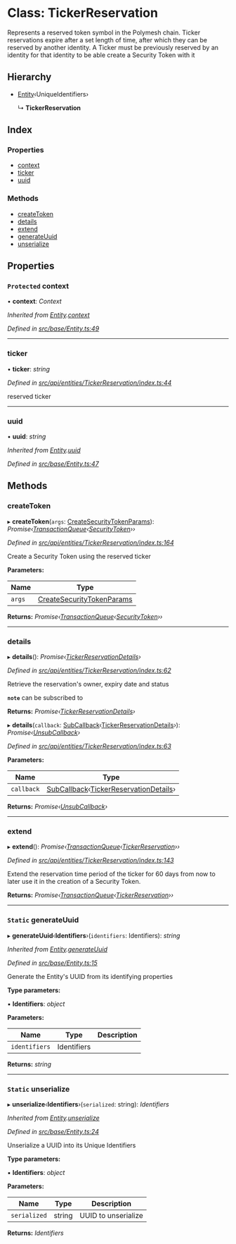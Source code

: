 # Class: TickerReservation

Represents a reserved token symbol in the Polymesh chain. Ticker reservations expire
after a set length of time, after which they can be reserved by another identity.
A Ticker must be previously reserved by an identity for that identity to be able create a Security Token with it

## Hierarchy

* [Entity](entity.md)‹UniqueIdentifiers›

  ↳ **TickerReservation**

## Index

### Properties

* [context](tickerreservation.md#protected-context)
* [ticker](tickerreservation.md#ticker)
* [uuid](tickerreservation.md#uuid)

### Methods

* [createToken](tickerreservation.md#createtoken)
* [details](tickerreservation.md#details)
* [extend](tickerreservation.md#extend)
* [generateUuid](tickerreservation.md#static-generateuuid)
* [unserialize](tickerreservation.md#static-unserialize)

## Properties

### `Protected` context

• **context**: *Context*

*Inherited from [Entity](entity.md).[context](entity.md#protected-context)*

*Defined in [src/base/Entity.ts:49](https://github.com/PolymathNetwork/polymesh-sdk/blob/35ecc64/src/base/Entity.ts#L49)*

___

###  ticker

• **ticker**: *string*

*Defined in [src/api/entities/TickerReservation/index.ts:44](https://github.com/PolymathNetwork/polymesh-sdk/blob/35ecc64/src/api/entities/TickerReservation/index.ts#L44)*

reserved ticker

___

###  uuid

• **uuid**: *string*

*Inherited from [Entity](entity.md).[uuid](entity.md#uuid)*

*Defined in [src/base/Entity.ts:47](https://github.com/PolymathNetwork/polymesh-sdk/blob/35ecc64/src/base/Entity.ts#L47)*

## Methods

###  createToken

▸ **createToken**(`args`: [CreateSecurityTokenParams](../interfaces/createsecuritytokenparams.md)): *Promise‹[TransactionQueue](transactionqueue.md)‹[SecurityToken](securitytoken.md)››*

*Defined in [src/api/entities/TickerReservation/index.ts:164](https://github.com/PolymathNetwork/polymesh-sdk/blob/35ecc64/src/api/entities/TickerReservation/index.ts#L164)*

Create a Security Token using the reserved ticker

**Parameters:**

Name | Type |
------ | ------ |
`args` | [CreateSecurityTokenParams](../interfaces/createsecuritytokenparams.md) |

**Returns:** *Promise‹[TransactionQueue](transactionqueue.md)‹[SecurityToken](securitytoken.md)››*

___

###  details

▸ **details**(): *Promise‹[TickerReservationDetails](../interfaces/tickerreservationdetails.md)›*

*Defined in [src/api/entities/TickerReservation/index.ts:62](https://github.com/PolymathNetwork/polymesh-sdk/blob/35ecc64/src/api/entities/TickerReservation/index.ts#L62)*

Retrieve the reservation's owner, expiry date and status

**`note`** can be subscribed to

**Returns:** *Promise‹[TickerReservationDetails](../interfaces/tickerreservationdetails.md)›*

▸ **details**(`callback`: [SubCallback](../globals.md#subcallback)‹[TickerReservationDetails](../interfaces/tickerreservationdetails.md)›): *Promise‹[UnsubCallback](../globals.md#unsubcallback)›*

*Defined in [src/api/entities/TickerReservation/index.ts:63](https://github.com/PolymathNetwork/polymesh-sdk/blob/35ecc64/src/api/entities/TickerReservation/index.ts#L63)*

**Parameters:**

Name | Type |
------ | ------ |
`callback` | [SubCallback](../globals.md#subcallback)‹[TickerReservationDetails](../interfaces/tickerreservationdetails.md)› |

**Returns:** *Promise‹[UnsubCallback](../globals.md#unsubcallback)›*

___

###  extend

▸ **extend**(): *Promise‹[TransactionQueue](transactionqueue.md)‹[TickerReservation](tickerreservation.md)››*

*Defined in [src/api/entities/TickerReservation/index.ts:143](https://github.com/PolymathNetwork/polymesh-sdk/blob/35ecc64/src/api/entities/TickerReservation/index.ts#L143)*

Extend the reservation time period of the ticker for 60 days from now
to later use it in the creation of a Security Token.

**Returns:** *Promise‹[TransactionQueue](transactionqueue.md)‹[TickerReservation](tickerreservation.md)››*

___

### `Static` generateUuid

▸ **generateUuid**‹**Identifiers**›(`identifiers`: Identifiers): *string*

*Inherited from [Entity](entity.md).[generateUuid](entity.md#static-generateuuid)*

*Defined in [src/base/Entity.ts:15](https://github.com/PolymathNetwork/polymesh-sdk/blob/35ecc64/src/base/Entity.ts#L15)*

Generate the Entity's UUID from its identifying properties

**Type parameters:**

▪ **Identifiers**: *object*

**Parameters:**

Name | Type | Description |
------ | ------ | ------ |
`identifiers` | Identifiers |   |

**Returns:** *string*

___

### `Static` unserialize

▸ **unserialize**‹**Identifiers**›(`serialized`: string): *Identifiers*

*Inherited from [Entity](entity.md).[unserialize](entity.md#static-unserialize)*

*Defined in [src/base/Entity.ts:24](https://github.com/PolymathNetwork/polymesh-sdk/blob/35ecc64/src/base/Entity.ts#L24)*

Unserialize a UUID into its Unique Identifiers

**Type parameters:**

▪ **Identifiers**: *object*

**Parameters:**

Name | Type | Description |
------ | ------ | ------ |
`serialized` | string | UUID to unserialize  |

**Returns:** *Identifiers*

